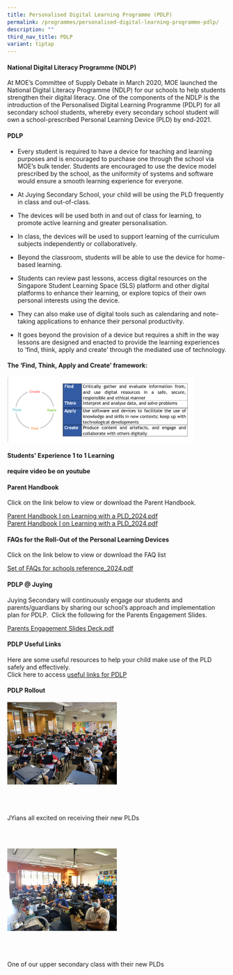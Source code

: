 ```yaml
---
title: Personalised Digital Learning Programme (PDLP)
permalink: /programmes/personalised-digital-learning-programme-pdlp/
description: ""
third_nav_title: PDLP
variant: tiptap
---
```

<h4><strong>National Digital Literacy Programme (NDLP)</strong></h4><p>At MOE’s Committee of Supply Debate in March 2020, MOE launched the National Digital Literacy&nbsp;Programme&nbsp;(NDLP) for our schools to help students strengthen their digital literacy. One of the components of the NDLP is the introduction of the&nbsp;Personalised&nbsp;Digital Learning&nbsp;Programme&nbsp;(PDLP) for all secondary school students, whereby every secondary school student will own a school-prescribed Personal Learning Device (PLD) by end-2021.</p><h4><strong>PDLP</strong></h4><ul data-tight="true" class="tight"><li><p>Every student is required to have a device for teaching and learning purposes and is encouraged to purchase one through the school via MOE’s bulk tender. Students are encouraged to use the device model prescribed by the school, as the uniformity of systems and software would ensure a smooth learning experience for everyone.</p></li><li><p>At Juying Secondary School, your child will be using the PLD frequently in class and out-of-class.</p></li><li><p>The devices will be used both in and out of class for learning, to promote active learning and greater personalisation.</p></li><li><p>In class, the devices will be used to support learning of the curriculum subjects independently or collaboratively.</p></li><li><p>Beyond the classroom, students will be able to use the device for home-based learning.</p></li><li><p>Students can review past lessons, access digital resources on the Singapore Student Learning Space (SLS) platform and other digital platforms to enhance their learning, or explore topics of their own personal interests using the device.</p></li><li><p>They can also make use of digital tools such as calendaring and note-taking applications to enhance their personal productivity.</p></li><li><p>It goes beyond the provision of a device but requires a shift in the way lessons are designed and enacted to provide the learning experiences to ‘find, think, apply and create’ through the mediated use of technology.</p></li></ul><h4><strong>The ‘Find, Think, Apply and Create’ framework:</strong></h4><div class="isomer-image-wrapper"><img style="width:85%" height="auto" width="100%" src="/images/pdlp1.jpg"></div><h4><strong>Students' Experience 1 to 1 Learning</strong></h4><p><strong>require video be on youtube</strong></p><h4><strong>Parent Handbook</strong></h4><p>Click on the link below to view or download the Parent Handbook.</p><p><a href="/files/IP2___Parent_Handbook__I__2024_FINAL.pdf" rel="noopener noreferrer nofollow" target="_blank">Parent Handbook I on Learning with a PLD_2024.pdf</a><br><a href="/files/IP3___Parent_Handbook__II__2024_FINAL.pdf" rel="noopener noreferrer nofollow" target="_blank">Parent Handbook I on Learning with a PLD_2024.pdf</a></p><h4><strong>FAQs for the Roll-Out of the Personal Learning Devices</strong></h4><p>Click on the link below to view or download the FAQ list</p><p><a href="/files/set of faqs for schools reference_2023.pdf" rel="noopener noreferrer nofollow" target="_blank">Set of FAQs for schools reference_2024.pdf</a></p><h4><strong>PDLP @ Juying</strong></h4><p>Juying Secondary will continuously engage our students and parents/guardians by sharing our school’s&nbsp;approach and implementation plan for PDLP.&nbsp; Click the following for the Parents Engagement Slides.</p><p><a href="/files/Parent%20Engagement%20Deck.pdf" rel="noopener noreferrer nofollow" target="_blank">Parents Engagement Slides Deck.pdf</a></p><h4><strong>PDLP Useful Links</strong></h4><p>Here are some useful resources to help your child make use of the PLD safely and effectively.<br>Click here to access&nbsp;<a href="/programmes/personalised-digital-learning-programme-pdlp/pdlp-useful-links" rel="noopener noreferrer nofollow" target="_blank">useful links for PDLP</a></p><h4><strong>PDLP Rollout</strong></h4><div class="isomer-image-wrapper"><img style="width:50%;margin-right:15px;" height="auto" width="100%" src="/images/pdlp2.jpg"></div><p><br><br><br>JYians all excited on receiving their new PLDs</p><p><br><br></p><div class="isomer-image-wrapper"><img style="width:50%;margin-right:15px;" height="auto" width="100%" src="/images/pdlp3.jpg"></div><p><br><br><br>One of our upper secondary class with their new PLDs</p>